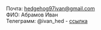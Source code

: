 Почта: hedgehog97ivan@gmail.com\
ФИО: Абрамов Иван\
Телеграмм: @ivan_hed - [ссылка](https://t.me/ivan_hed)